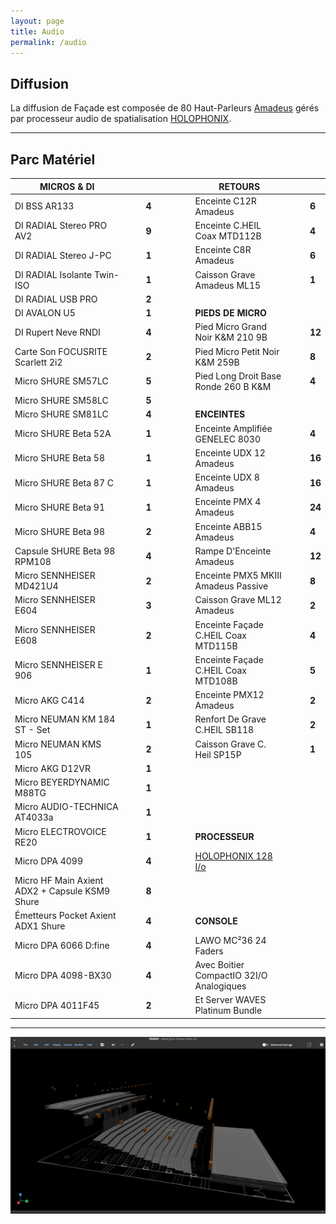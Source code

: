 ```yaml
---
layout: page
title: Audio
permalink: /audio
---
```


## Diffusion

La diffusion de Façade est composée de 80 Haut-Parleurs [Amadeus](https://amadeuslab.com) gérés  
par processeur audio de spatialisation [HOLOPHONIX](https://holophonix.xyz).

---

## Parc Matériel

| **MICROS & DI**                                |     |     |       |     |     |     |     | **RETOURS**                                  |     |     |        |
| ---------------------------------------------- | --- | --- | ----- | --- | --- | --- | --- | -------------------------------------------- | --- | --- | ------ |
| DI BSS AR133                                   |     |     | **4** |     |     |     |     | Enceinte C12R Amadeus                        |     |     | **6**  |
| DI RADIAL Stereo PRO AV2                       |     |     | **9** |     |     |     |     | Enceinte C.HEIL Coax MTD112B                 |     |     | **4**  |
| DI RADIAL Stereo J-PC                          |     |     | **1** |     |     |     |     | Enceinte C8R Amadeus                         |     |     | **6**  |
| DI RADIAL Isolante Twin-ISO                    |     |     | **1** |     |     |     |     | Caisson Grave Amadeus ML15                   |     |     | **1**  |
| DI RADIAL USB PRO                              |     |     | **2** |     |     |     |     |                                              |     |     |        |
| DI AVALON U5                                   |     |     | **1** |     |     |     |     | **PIEDS DE MICRO**                           |     |     |        |
| DI Rupert Neve RNDI                            |     |     | **4** |     |     |     |     | Pied Micro Grand Noir K&M 210 9B             |     |     | **12** |
| Carte Son FOCUSRITE Scarlett 2i2               |     |     | **2** |     |     |     |     | Pied Micro Petit Noir K&M 259B               |     |     | **8**  |
| Micro SHURE SM57LC                             |     |     | **5** |     |     |     |     | Pied Long Droit Base Ronde 260 B K&M         |     |     | **4**  |
| Micro SHURE SM58LC                             |     |     | **5** |     |     |     |     |                                              |     |     |        |
| Micro SHURE SM81LC                             |     |     | **4** |     |     |     |     | **ENCEINTES**                                |     |     |        |
| Micro SHURE Beta 52A                           |     |     | **1** |     |     |     |     | Enceinte Amplifiée GENELEC 8030              |     |     | **4**  |
| Micro SHURE Beta 58                            |     |     | **1** |     |     |     |     | Enceinte UDX 12 Amadeus                      |     |     | **16** |
| Micro SHURE Beta 87 C                          |     |     | **1** |     |     |     |     | Enceinte UDX 8 Amadeus                       |     |     | **16** |
| Micro SHURE Beta 91                            |     |     | **1** |     |     |     |     | Enceinte PMX 4 Amadeus                       |     |     | **24** |
| Micro SHURE Beta 98                            |     |     | **2** |     |     |     |     | Enceinte ABB15 Amadeus                       |     |     | **4**  |
| Capsule SHURE Beta 98 RPM108                   |     |     | **4** |     |     |     |     | Rampe D'Enceinte Amadeus                     |     |     | **12** |
| Micro SENNHEISER MD421U4                       |     |     | **2** |     |     |     |     | Enceinte PMX5 MKIII Amadeus Passive          |     |     | **8**  |
| Micro SENNHEISER E604                          |     |     | **3** |     |     |     |     | Caisson Grave ML12 Amadeus                   |     |     | **2**  |
| Micro SENNHEISER E608                          |     |     | **2** |     |     |     |     | Enceinte Façade C.HEIL Coax MTD115B          |     |     | **4**  |
| Micro SENNHEISER E 906                         |     |     | **1** |     |     |     |     | Enceinte Façade C.HEIL Coax MTD108B          |     |     | **5**  |
| Micro AKG C414                                 |     |     | **2** |     |     |     |     | Enceinte PMX12 Amadeus                       |     |     | **2**  |
| Micro NEUMAN KM 184 ST - Set                   |     |     | **1** |     |     |     |     | Renfort De Grave C.HEIL SB118                |     |     | **2**  |
| Micro NEUMAN KMS 105                           |     |     | **2** |     |     |     |     | Caisson Grave C. Heil SP15P                  |     |     | **1**  |
| Micro AKG D12VR                                |     |     | **1** |     |     |     |     |                                              |     |     |        |
| Micro BEYERDYNAMIC M88TG                       |     |     | **1** |     |     |     |     |                                              |     |     |        |
| Micro AUDIO-TECHNICA AT4033a                   |     |     | **1** |     |     |     |     |                                              |     |     |        |
| Micro ELECTROVOICE RE20                        |     |     | **1** |     |     |     |     | **PROCESSEUR**                               |     |     |        |
| Micro DPA 4099                                 |     |     | **4** |     |     |     |     | [HOLOPHONIX 128 I/o](https://holophonix.xyz) |     |     |        |
| Micro HF Main Axient ADX2 + Capsule KSM9 Shure |     |     | **8** |     |     |     |     |                                              |     |     |        |
| Émetteurs Pocket Axient ADX1 Shure             |     |     | **4** |     |     |     |     | **CONSOLE**                                  |     |     |        |
| Micro DPA 6066 D:fine                          |     |     | **4** |     |     |     |     | LAWO MC²36 24 Faders                         |     |     |        |
| Micro DPA 4098-BX30                            |     |     | **4** |     |     |     |     | Avec Boitier CompactIO 32I/O Analogiques     |     |     |        |
| Micro DPA 4011F45                              |     |     | **2** |     |     |     |     | Et Server WAVES Platinum Bundle              |     |     |        |

---

[![Holo Screen Mini](/assets/img/holo_screen_mini.png)](/assets/img/holo_screen.png)
